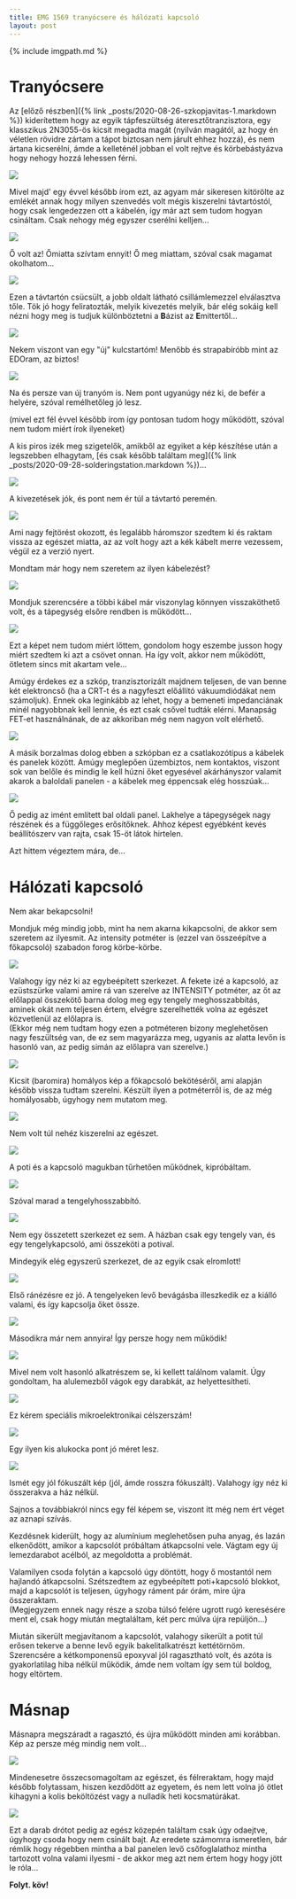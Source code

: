 ```yaml
---
title: EMG 1569 tranyócsere és hálózati kapcsoló
layout: post
---
```


{% include imgpath.md %}

# Tranyócsere

Az [előző részben]({% link _posts/2020-08-26-szkopjavitas-1.markdown %}) kiderítettem hogy az egyik tápfeszültség áteresztőtranzisztora, egy klasszikus 2N3055-ös kicsit megadta  magát (nyilván magától, az hogy én véletlen rövidre zártam a tápot biztosan nem járult ehhez hozzá), és nem ártana kicserélni, ámde a kelleténél jobban el volt rejtve és körbebástyázva hogy nehogy hozzá lehessen férni.

![]({{imgpath}}/log.jpg)

Mivel majd' egy évvel később írom ezt, az agyam már sikeresen kitörölte az emlékét annak hogy milyen szenvedés volt mégis kiszerelni távtartóstól, hogy csak lengedezzen ott a kábelén, így már azt sem tudom hogyan csináltam. Csak nehogy még egyszer cserélni kelljen...

![]({{imgpath}}/ovoltaz.jpg)

Ő volt az! Őmiatta szívtam ennyit! Ő meg miattam, szóval csak magamat okolhatom...

![]({{imgpath}}/bazisemitter.jpg)

Ezen a távtartón csücsült, a jobb oldalt látható csillámlemezzel elválasztva tőle. Tök jó hogy feliratozták, melyik kivezetés melyik, bár elég sokáig kell nézni hogy meg is tudjuk különböztetni a **B**ázist az **E**mittertől...

![]({{imgpath}}/kulcstarto.jpg)

Nekem viszont van egy "új" kulcstartóm! Menőbb és strapabíróbb mint az EDOram, az biztos!

![]({{imgpath}}/ujtranyo.jpg)

Na és persze van új tranyóm is. Nem pont ugyanúgy néz ki, de befér a helyére, szóval remélhetőleg jó lesz.

(mivel ezt fél évvel később írom így pontosan tudom hogy működött, szóval nem tudom miért írok ilyeneket)

A kis piros izék meg szigetelők, amikből az egyiket a kép készítése után a legszebben elhagytam, [és csak később találtam meg]({% link _posts/2020-09-28-solderingstation.markdown %})...

![]({{imgpath}}/beszerelve.jpg)

A kivezetések jók, és pont nem ér túl a távtartó peremén.

![]({{imgpath}}/kekkabel.jpg)

Ami nagy fejtörést okozott, és legalább háromszor szedtem ki és raktam vissza az egészet miatta, az az volt hogy azt a kék kábelt merre vezessem, végül ez a verzió nyert.

Mondtam már hogy nem szeretem az ilyen kábelezést?

![]({{imgpath}}/bekotve.jpg)

Mondjuk szerencsére a többi kábel már viszonylag könnyen visszaköthető volt, és a tápegység elsőre rendben is működött...

![]({{imgpath}}/pcccso.jpg)

Ezt a képet nem tudom miért lőttem, gondolom hogy eszembe jusson hogy miért szedtem ki azt a csövet onnan. Ha így volt, akkor nem működött, ötletem sincs mit akartam vele...

Amúgy érdekes ez a szkóp, tranzisztorizált majdnem teljesen, de van benne két elektroncső (ha a CRT-t és a nagyfeszt előállító vákuumdiódákat nem számoljuk). Ennek oka leginkább az lehet, hogy a bemeneti impedanciának minél nagyobbnak kell lennie, és ezt csak csővel tudták elérni. Manapság FET-et használnának, de az akkoriban még nem nagyon volt elérhető.

![]({{imgpath}}/csatlakozo.jpg)

A másik borzalmas dolog ebben a szkópban ez a csatlakozótípus a kábelek és panelek között. Amúgy meglepően üzembiztos, nem kontaktos, viszont sok van belőle és mindig le kell húzni őket egyesével akárhányszor valamit akarok a baloldali panelen - a kábelek meg éppencsak elég hosszúak...

![]({{imgpath}}/balpanel.jpg)

Ő pedig az imént említett bal oldali panel. Lakhelye a tápegységek nagy részének és a függőleges erősítőknek. Ahhoz képest egyébként kevés beállítószerv van rajta, csak 15-öt látok hirtelen.

Azt hittem végeztem mára, de...

# Hálózati kapcsoló

Nem akar bekapcsolni!

Mondjuk még mindig jobb, mint ha nem akarna kikapcsolni, de akkor sem szeretem az ilyesmit. Az intensity potméter is (ezzel van összeépítve a főkapcsoló) szabadon forog körbe-körbe.

![]({{imgpath}}/fokapcsolo.jpg)

Valahogy így néz ki az egybeépített szerkezet. A fekete izé a kapcsoló, az ezüstszürke valami amire rá van szerelve az INTENSITY potméter, az őt az előlappal összekötő barna dolog meg egy tengely meghosszabbítás, aminek okát nem teljesen értem, elvégre szerelhették volna az egészet közvetlenül az előlapra is.   
(Ekkor még nem tudtam hogy ezen a potméteren bizony meglehetősen nagy feszültség van, de ez sem magyarázza meg, ugyanis az alatta levőn is hasonló van, az pedig simán az előlapra van szerelve.)

![]({{imgpath}}/kabelezes.jpg)

Kicsit (baromira) homályos kép a főkapcsoló bekötéséről, ami alapján később vissza tudtam szerelni. Készült ilyen a potméterről is, de az még homályosabb, úgyhogy nem mutatom meg.

![]({{imgpath}}/kapcskiszerelve.jpg)

Nem volt túl nehéz kiszerelni az egészet.

![]({{imgpath}}/potikapcsolo.jpg)

A poti és a kapcsoló magukban tűrhetően működnek, kipróbáltam.

![]({{imgpath}}/tengely.jpg)

Szóval marad a tengelyhosszabbító.

![]({{imgpath}}/tengelybelseje.jpg)

Nem egy összetett szerkezet ez sem. A házban csak egy tengely van, és egy tengelykapcsoló, ami összeköti a potival.

Mindegyik elég egyszerű szerkezet, de az egyik csak elromlott!

![]({{imgpath}}/elsoranezes.jpg)

Első ránézésre ez jó. A tengelyeken levő bevágásba illeszkedik ez a kiálló valami, és így kapcsolja őket össze.

![]({{imgpath}}/masodikranezes.jpg)

Másodikra már nem annyira! Így persze hogy nem működik!

![]({{imgpath}}/alu.jpg)

Mivel nem volt hasonló alkatrészem se, ki kellett találnom valamit. Úgy gondoltam, ha alulemezből vágok egy darabkát, az helyettesítheti.

![]({{imgpath}}/celszerszam.jpg)

Ez kérem speciális mikroelektronikai célszerszám!

![]({{imgpath}}/kiskocka.jpg)

Egy ilyen kis alukocka pont jó méret lesz.

![]({{imgpath}}/ujkapcsolo.jpg)

Ismét egy jól fókuszált kép (jól, ámde rosszra fókuszált). Valahogy így néz ki összerakva a ház nélkül.


Sajnos a továbbiakról nincs egy fél képem se, viszont itt még nem ért véget az aznapi szívás.

Kezdésnek kiderült, hogy az alumínium meglehetősen puha anyag, és lazán elkenődött, amikor a kapcsolót próbáltam átkapcsolni vele. Vágtam egy új lemezdarabot acélból, az megoldotta a problémát.

Valamilyen csoda folytán a kapcsoló úgy döntött, hogy ő mostantól nem hajlandó átkapcsolni. Szétszedtem az egybeépített poti+kapcsoló blokkot, majd a kapcsolót is teljesen, úgyhogy ráment pár órám, mire újra összeraktam.   
(Megjegyzem ennek nagy része a szoba túlsó felére ugrott rugó keresésére ment el, csak hogy miután megtaláltam, két perc múlva újra repüljön...)

Miután sikerült megjavítanom a kapcsolót, valahogy sikerült a potit túl erősen tekerve a benne levő egyik bakelitalkatrészt kettétörnöm. Szerencsére a kétkomponensű epoxyval jól ragasztható volt, és azóta is gyakorlatilag hiba nélkül működik, ámde nem voltam így sem túl boldog, hogy eltörtem.

# Másnap


Másnapra megszáradt a ragasztó, és újra működött minden ami korábban. Kép az persze még mindig nem volt...

![]({{imgpath}}/osszecsomagolva.jpg)

Mindenesetre összecsomagoltam az egészet, és félreraktam, hogy majd később folytassam, hiszen kezdődött az egyetem, és nem lett volna jó ötlet kihagyni a kolis beköltözést vagy a nulladik heti kocsmatúrákat.

![]({{imgpath}}/drot.jpg)

Ezt a darab drótot pedig az egész közepén találtam csak úgy odaejtve, úgyhogy csoda hogy nem csinált bajt. Az eredete számomra ismeretlen, bár rémlik hogy régebben mintha a bal panelen levő csőfoglalathoz mintha tartozott volna valami ilyesmi - de akkor meg azt nem értem hogy hogy jött le róla...

**Folyt. köv!**